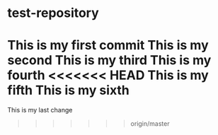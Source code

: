 # test-repository

This is my first commit
This is my second
This is my third
This is my fourth
<<<<<<< HEAD
This is my fifth
This is my sixth
=======
This is my last change
>>>>>>> origin/master
